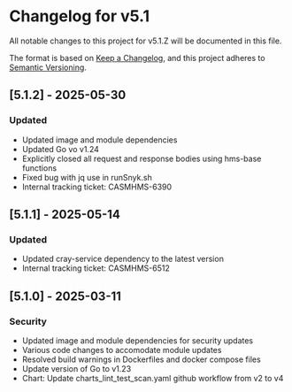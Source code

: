 # Changelog for v5.1

All notable changes to this project for v5.1.Z will be documented in this file.

The format is based on [Keep a Changelog](https://keepachangelog.com/en/1.0.0/),
and this project adheres to [Semantic Versioning](https://semver.org/spec/v2.0.0.html).

## [5.1.2] - 2025-05-30

### Updated

- Updated image and module dependencies
- Updated Go vo v1.24
- Explicitly closed all request and response bodies using hms-base functions
- Fixed bug with jq use in runSnyk.sh
- Internal tracking ticket: CASMHMS-6390

## [5.1.1] - 2025-05-14

### Updated

- Updated cray-service dependency to the latest version
- Internal tracking ticket: CASMHMS-6512

## [5.1.0] - 2025-03-11

### Security

- Updated image and module dependencies for security updates
- Various code changes to accomodate module updates
- Resolved build warnings in Dockerfiles and docker compose files
- Update version of Go to v1.23
- Chart: Update charts_lint_test_scan.yaml github workflow from v2 to v4
